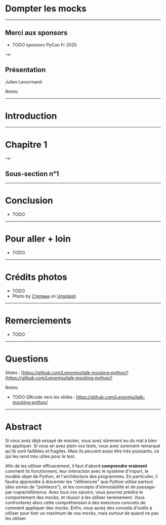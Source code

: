 <!-- .slide: data-background-image="./sgalagaev--5iSCtrJX5o-unsplash.jpg" -->

# Dompter les mocks

---

## Merci aux sponsors

- TODO sponsors PyCon Fr 2025

-v-

## Présentation

Julien Lenormand

Notes:

---

# Introduction

---

# Chapitre 1

-v-

## Sous-section n°1

---

# Conclusion

* TODO

---

# Pour aller + loin

* TODO

---

# Crédits photos

* TODO
* Photo by [Степана](https://unsplash.com/@sgalagaev>Ансплэш) on [Unsplash](https://unsplash.com/photos/brown-rabbit-on-window-during-daytime--5iSCtrJX5o)

---

# Remerciements

* TODO

---

# Questions

Slides : [https://github.com/Lenormju/talk-mocking-python/](https://github.com/Lenormju/talk-mocking-python/)

Notes:
* TODO QRcode vers les slides : https://github.com/Lenormju/talk-mocking-python/

---

# Abstract

Si vous avez déjà essayé de mocker, vous avez sûrement eu du mal à bien les appliquer.
Si vous en avez plein vos tests, vous avez surement remarqué qu'ils sont faillibles et fragiles.
Mais ils peuvent aussi être très puissants, ce qui les rend très utiles pour le test.

Afin de les utiliser efficacement, il faut d'abord **comprendre vraiment** comment ils fonctionnent, leur interaction avec le système d'import, le modèle objet de Python, et l'architecture des programmes.
En particulier, il faudra apprendre à discerner les "références" que Python utilise partout (des sortes de "pointeurs"), et les concepts d'immutabilité et de passage-par-copie/référence.
Avec tous ces savoirs, vous pourrez prédire le comportement des mocks, et réussir à les utiliser sereinement.
Vous confronterez alors cette compréhension à des exercices concrets de comment appliquer des mocks.
Enfin, vous aurez des conseils d'outils à utiliser pour tirer un maximum de vos mocks, mais surtout de quand ne pas les utiliser.
